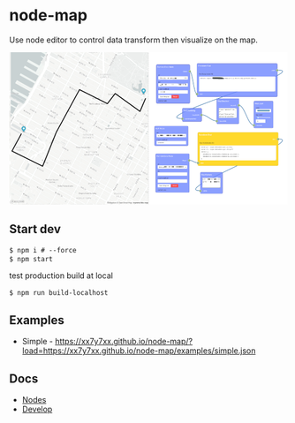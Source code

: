 # node-map

Use node editor to control data transform then visualize on the map.

![](node-map.png)

## Start dev

```
$ npm i # --force
$ npm start
```

test production build at local

```
$ npm run build-localhost
```

## Examples

* Simple - https://xx7y7xx.github.io/node-map/?load=https://xx7y7xx.github.io/node-map/examples/simple.json

## Docs

* [Nodes](/NODE.md)
* [Develop](/DEVELOP.md)